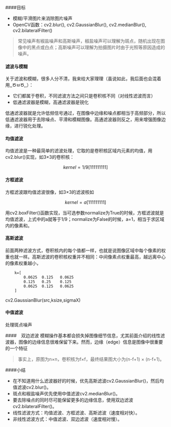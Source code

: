 ####目标
- 模糊/平滑图片来消除图片噪声
- OpenCV函数：cv2.blur(), cv2.GaussianBlur(), cv2.medianBlur(), cv2.bilateralFilter()

> 常见噪声有椒盐噪声和高斯噪声，椒盐噪声可以理解为斑点，随机出现在图像中的黑点或白点；高斯噪声可以理解为拍摄图片时由于光照等原因造成的噪声。

#### 滤波与模糊
关于滤波和模糊，很多人分不清，我来给大家理理（虽说如此，我后面也会混着用,,ԾㅂԾ,,）：

- 它们都属于卷积，不同滤波方法之间只是卷积核不同（对线性滤波而言）
- 低通滤波器是模糊，高通滤波器是锐化

低通滤波器就是允许低频信号通过，在图像中边缘和噪点都相当于高频部分，所以低通滤波器用于去除噪点、平滑和模糊图像。高通滤波器则反之，用来增强图像边缘，进行锐化处理。

#### 均值滤波
均值滤波是一种最简单的滤波处理，它取的是卷积核区域内元素的均值，用cv2.blur()实现，如3×3的卷积核：
```math
kernel= 1/9 [ 1 1 1 
              1 1 1
              1 1 1 ]
```

#### 方框滤波
方框滤波跟均值滤波很像，如3×3的滤波核如
```math
kernel= a [ 1 1 1 
            1 1 1
            1 1 1 ]
```
用cv2.boxFilter()函数实现，当可选参数normalize为True的时候，方框滤波就是均值滤波，上式中的a就等于1/9；normalize为False的时候，a=1，相当于求区域内的像素和。

#### 高斯滤波
前面两种滤波方式，卷积核内的每个值都一样，也就是说图像区域中每个像素的权重也就一样。高斯滤波的卷积核权重并不相同：中间像素点权重最高，越远离中心的像素权重越小，
```
    k=[ 
        0.0625  0.125   0.0625
        0.125   0.25    0.125
        0.0625  0.125   0.0625
    ]
```
cv2.GaussianBlur(src,ksize,sigmaX)

#### 中值滤波
处理斑点噪声

####　双边滤波
模糊操作基本都会损失掉图像细节信息，尤其前面介绍的线性滤波器，图像的边缘信息很难保留下来。然而，边缘（edge）信息是图像中很重要的一个特征
> 事实上，原图为n×n，卷积核为f×f，最终结果图大小为(n-f+1) × (n-f+1)。

####小结
- 在不知道用什么滤波器好的时候，优先高斯滤波cv2.GaussianBlur()，然后均值滤波cv2.blur()。
- 斑点和椒盐噪声优先使用中值滤波cv2.medianBlur()。
- 要去除噪点的同时尽可能保留更多的边缘信息，使用双边滤波cv2.bilateralFilter()。
- 线性滤波方式：均值滤波、方框滤波、高斯滤波（速度相对快）。
- 非线性滤波方式：中值滤波、双边滤波（速度相对慢）。